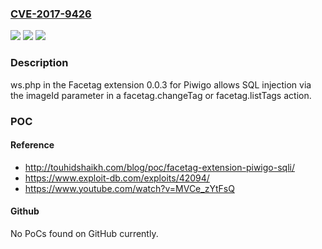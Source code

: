 ### [CVE-2017-9426](https://cve.mitre.org/cgi-bin/cvename.cgi?name=CVE-2017-9426)
![](https://img.shields.io/static/v1?label=Product&message=n%2Fa&color=blue)
![](https://img.shields.io/static/v1?label=Version&message=n%2Fa&color=blue)
![](https://img.shields.io/static/v1?label=Vulnerability&message=n%2Fa&color=brighgreen)

### Description

ws.php in the Facetag extension 0.0.3 for Piwigo allows SQL injection via the imageId parameter in a facetag.changeTag or facetag.listTags action.

### POC

#### Reference
- http://touhidshaikh.com/blog/poc/facetag-extension-piwigo-sqli/
- https://www.exploit-db.com/exploits/42094/
- https://www.youtube.com/watch?v=MVCe_zYtFsQ

#### Github
No PoCs found on GitHub currently.

